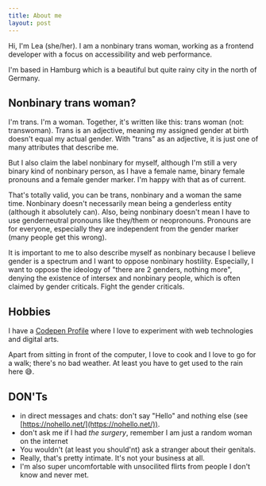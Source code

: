 ```yaml
---
title: About me
layout: post
---
```

Hi, I'm Lea (she/her). I am a nonbinary trans woman, working as a frontend developer with a focus on accessibility and web performance.

I'm based in Hamburg which is a beautiful but quite rainy city in the north of Germany.

## Nonbinary trans woman?

I'm trans. I'm a woman. Together, it's written like this: trans woman (not: transwoman). Trans is an adjective, meaning my assigned gender at birth doesn't equal my actual gender. With "trans" as an adjective, it is just one of many attributes that describe me.

But I also claim the label nonbinary for myself, although I'm still a very binary kind of nonbinary person, as I have a female name, binary female pronouns and a female gender marker. I'm happy with that as of current.

That's totally valid, you can be trans, nonbinary and a woman the same time. Nonbinary doesn't necessarily mean being a genderless entity (although it absolutely can). Also, being nonbinary doesn't mean I have to use genderneutral pronouns like they/them or neopronouns. Pronouns are for everyone, especially they are independent from the gender marker (many people get this wrong).

It is important to me to also describe myself as nonbinary because I believe gender is a spectrum and I want to oppose nonbinary hostility. Especially, I want to oppose the ideology of "there are 2 genders, nothing more", denying the existence of intersex and nonbinary people, which is often claimed by gender criticals. Fight the gender criticals.

## Hobbies

I have a [Codepen Profile](https://codepen.io/learosema/) where I love to experiment with web technologies and digital arts.

Apart from sitting in front of the computer, I love to cook and I love to go for a walk; there's no bad weather. At least you have to get used to the rain here 😅.

## DON'Ts

- in direct messages and chats: don't say "Hello" and nothing else (see [https://nohello.net/](https://nohello.net/)).
- don't ask me if I had _the surgery_, remember I am just a random woman on the internet
- You wouldn't (at least you should'nt) ask a stranger about their genitals.
- Really, that's pretty intimate. It's not your business at all.
- I'm also super uncomfortable with unsocilited flirts from people I don't know and never met.
